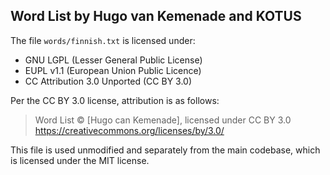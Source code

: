 ## Word List by Hugo van Kemenade and KOTUS

The file `words/finnish.txt` is licensed under:

- GNU LGPL (Lesser General Public License)
- EUPL v1.1 (European Union Public Licence)
- CC Attribution 3.0 Unported (CC BY 3.0)

Per the CC BY 3.0 license, attribution is as follows:

> Word List © [Hugo can Kemenade], licensed under CC BY 3.0  
> https://creativecommons.org/licenses/by/3.0/

This file is used unmodified and separately from the main codebase, which is licensed under the MIT license.
